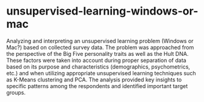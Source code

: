 # unsupervised-learning-windows-or-mac
Analyzing and interpreting an unsupervised learning problem (Windows or Mac?) based on collected survey data. The problem was approached from the perspective of the Big Five personality traits as well as the Hult DNA. These factors were taken into account during proper separation of data based on its purpose and characteristics (demographics, psychometrics, etc.) and when utilizing appropriate unsupervised learning techniques such as K-Means clustering and PCA. The analysis provided key insights to specific patterns among the respondents and identified important target groups.
